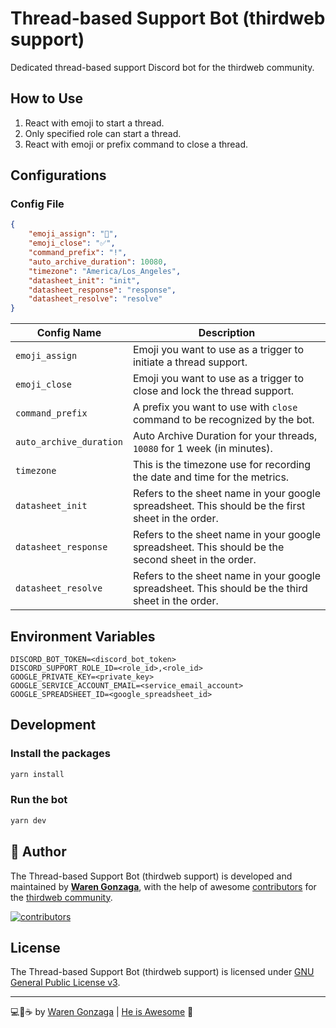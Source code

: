 # Thread-based Support Bot (thirdweb support)

Dedicated thread-based support Discord bot for the thirdweb community.

## How to Use

1. React with emoji to start a thread.
2. Only specified role can start a thread.
3. React with emoji or prefix command to close a thread.

## Configurations

### Config File

```json
{
    "emoji_assign": "👀",
    "emoji_close": "✅",
    "command_prefix": "!",
    "auto_archive_duration": 10080,
    "timezone": "America/Los_Angeles",
    "datasheet_init": "init",
    "datasheet_response": "response",
    "datasheet_resolve": "resolve"
}
```

| Config Name | Description |
| --- | --- |
| `emoji_assign` | Emoji you want to use as a trigger to initiate a thread support. |
| `emoji_close` | Emoji you want to use as a trigger to close and lock the thread support. |
| `command_prefix` | A prefix you want to use with `close` command to be recognized by the bot. |
| `auto_archive_duration` | Auto Archive Duration for your threads, `10080` for 1 week (in minutes). |
| `timezone` | This is the timezone use for recording the date and time for the metrics. |
| `datasheet_init` | Refers to the sheet name in your google spreadsheet. This should be the first sheet in the order. |
| `datasheet_response` | Refers to the sheet name in your google spreadsheet. This should be the second sheet in the order. |
| `datasheet_resolve` | Refers to the sheet name in your google spreadsheet. This should be the third sheet in the order. |

## Environment Variables

```env
DISCORD_BOT_TOKEN=<discord_bot_token>
DISCORD_SUPPORT_ROLE_ID=<role_id>,<role_id>
GOOGLE_PRIVATE_KEY=<private_key>
GOOGLE_SERVICE_ACCOUNT_EMAIL=<service_email_account>
GOOGLE_SPREADSHEET_ID=<google_spreadsheet_id>
```

## Development

### Install the packages

```bash
yarn install
```

### Run the bot

```bash
yarn dev
```

## 📝 Author

The Thread-based Support Bot (thirdweb support) is developed and maintained by **[Waren Gonzaga](https://github.com/warengonzaga)**, with the help of awesome [contributors](https://github.com/warengonzaga/thirdweb-support-discord-bot/graphs/contributors) for the [thirdweb community](https://discord.gg/thirdweb).

[![contributors](https://contrib.rocks/image?repo=warengonzaga/thirdweb-support-discord-bot)](https://github.com/warengonzaga/thirdweb-support-discord-bot/graphs/contributors)

## License

The Thread-based Support Bot (thirdweb support) is licensed under [GNU General Public License v3](https://opensource.org/licenses/GPL-3.0).

---

💻💖☕ by [Waren Gonzaga](https://warengonzaga.com) | [He is Awesome](https://www.youtube.com/watch?v=HHrxS4diLew&t=44s) 🙏
